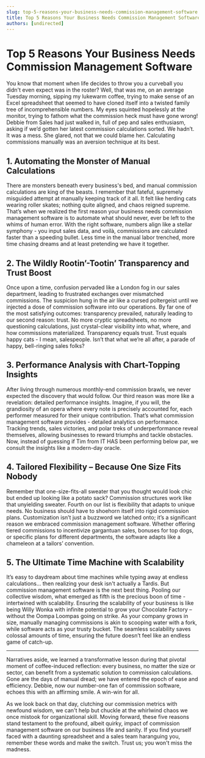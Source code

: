 ```yaml
---
slug: top-5-reasons-your-business-needs-commission-management-software
title: Top 5 Reasons Your Business Needs Commission Management Software
authors: [undirected]
---
```



# Top 5 Reasons Your Business Needs Commission Management Software

You know that moment when life decides to throw you a curveball you didn't even expect was in the roster? Well, that was me, on an average Tuesday morning, sipping my lukewarm coffee, trying to make sense of an Excel spreadsheet that seemed to have cloned itself into a twisted family tree of incomprehensible numbers. My eyes squinted hopelessly at the monitor, trying to fathom what the commission heck must have gone wrong! Debbie from Sales had just walked in, full of pep and sales enthusiasm, asking if we’d gotten her latest commission calculations sorted. We hadn’t. It was a mess. She glared, not that we could blame her. Calculating commissions manually was an aversion technique at its best.

## 1. Automating the Monster of Manual Calculations

There are monsters beneath every business's bed, and manual commission calculations are king of the beasts. I remember that fateful, supremely misguided attempt at manually keeping track of it all. It felt like herding cats wearing roller skates; nothing quite aligned, and chaos reigned supreme. That’s when we realized the first reason your business needs commission management software is to automate what should never, ever be left to the whims of human error. With the right software, numbers align like a stellar symphony - you input sales data, and voilà, commissions are calculated faster than a speeding bullet. Less time in the manual labor trenched, more time chasing dreams and at least pretending we have it together. 

## 2. The Wildly Rootin’-Tootin’ Transparency and Trust Boost

Once upon a time, confusion pervaded like a London fog in our sales department, leading to frustrated exchanges over mismatched commissions. The suspicion hung in the air like a cursed poltergeist until we injected a dose of commission software into our operations. By far one of the most satisfying outcomes: transparency prevailed, naturally leading to our second reason: trust. No more cryptic spreadsheets, no more questioning calculations, just crystal-clear visibility into what, where, and how commissions materialized. Transparency equals trust. Trust equals happy cats - I mean, salespeople. Isn’t that what we’re all after, a parade of happy, bell-ringing sales folks?

## 3. Performance Analysis with Chart-Topping Insights

After living through numerous monthly-end commission brawls, we never expected the discovery that would follow. Our third reason was more like a revelation: detailed performance insights. Imagine, if you will, the grandiosity of an opera where every note is precisely accounted for, each performer measured for their unique contribution. That’s what commission management software provides - detailed analytics on performance. Tracking trends, sales victories, and polar treks of underperformance reveal themselves, allowing businesses to reward triumphs and tackle obstacles. Now, instead of guessing if Tim from IT HAS been performing below par, we consult the insights like a modern-day oracle. 

## 4. Tailored Flexibility – Because One Size Fits Nobody

Remember that one-size-fits-all sweater that you thought would look chic but ended up looking like a potato sack? Commission structures work like that unyielding sweater. Fourth on our list is flexibility that adapts to unique needs. No business should have to shoehorn itself into rigid commission plans. Customization isn’t just a buzzword we latched onto; it’s a significant reason we embraced commission management software. Whether offering tiered commissions to incentivize gargantuan sales, bonuses for top dogs, or specific plans for different departments, the software adapts like a chameleon at a tailors’ convention. 

## 5. The Ultimate Time Machine with Scalability

It’s easy to daydream about time machines while typing away at endless calculations... then realizing your desk isn't actually a Tardis. But commission management software is the next best thing. Pooling our collective wisdom, what emerged as fifth is the precious boon of time - intertwined with scalability. Ensuring the scalability of your business is like being Willy Wonka with infinite potential to grow your Chocolate Factory – without the Oompa Loompas going on strike. As your company grows in size, manually managing commissions is akin to scooping water with a fork, while software acts as your trusty bucket. The seamless scalability saves colossal amounts of time, ensuring the future doesn’t feel like an endless game of catch-up.

---

Narratives aside, we learned a transformative lesson during that pivotal moment of coffee-induced reflection: every business, no matter the size or sector, can benefit from a systematic solution to commission calculations. Gone are the days of manual dread; we have entered the epoch of ease and efficiency. Debbie, now our number-one fan of commission software, echoes this with an affirming smile. A win-win for all.

As we look back on that day, clutching our commission metrics with newfound wisdom, we can't help but chuckle at the whirlwind chaos we once mistook for organizational skill. Moving forward, these five reasons stand testament to the profound, albeit quirky, impact of commission management software on our business life and sanity. If you find yourself faced with a daunting spreadsheet and a sales team haranguing you, remember these words and make the switch. Trust us; you won't miss the madness.